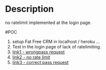 # Description
 no ratelimit implemented at the login page.

#POC
1. setup Fat Free CRM in localhost / heroku ...
2. Test in the login page of lack of ratelimiting.
3. [link1 - wrongpass request](https://cdn.discordapp.com/attachments/749019614352244777/754728832782696528/wrongpass.png)
4. [link2 - no rate limit](https://cdn.discordapp.com/attachments/749019614352244777/754728830383423598/noratelimit.png)
5. [link3 - correct pass request](https://cdn.discordapp.com/attachments/749019614352244777/754728814868824084/correct_pass.png)
